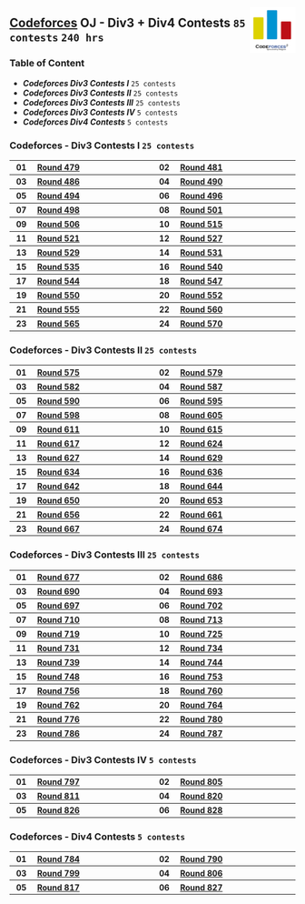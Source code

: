 <img align="right" width="80" src="/logos/codeforces.png"></img>

## [Codeforces](https://codeforces.com/) OJ - Div3 + Div4 Contests `85 contests` `240 hrs`

### Table of Content

- ***Codeforces Div3 Contests I***   `25 contests`
- ***Codeforces Div3 Contests II***  `25 contests`
- ***Codeforces Div3 Contests III*** `25 contests`
- ***Codeforces Div3 Contests IV***  `5 contests`
- ***Codeforces Div4 Contests***     `5 contests`

### Codeforces -  Div3 Contests I `25 contests`

<table>
    <tbody>
        <tr>
<th align="center" width="50px">01</th><th align="left" width="550px"><a href="https://codeforces.com/contest/977">Round 479</a></th>
<th align="center" width="50px">02</th><th align="left" width="550px"><a href="https://codeforces.com/contest/978">Round 481</a></th>
        </tr>
        <tr>
<th align="center" width="50px">03</th><th align="left" width="550px"><a href="https://codeforces.com/contest/988">Round 486</a></th>
<th align="center" width="50px">04</th><th align="left" width="550px"><a href="https://codeforces.com/contest/999">Round 490</a></th>
        </tr>
        <tr>
<th align="center" width="50px">05</th><th align="left" width="550px"><a href="https://codeforces.com/contest/1003">Round 494</a></th>
<th align="center" width="50px">06</th><th align="left" width="550px"><a href="https://codeforces.com/contest/1005">Round 496</a></th>
        </tr>
        <tr>
<th align="center" width="50px">07</th><th align="left" width="550px"><a href="https://codeforces.com/contest/1006">Round 498</a></th>
<th align="center" width="50px">08</th><th align="left" width="550px"><a href="https://codeforces.com/contest/1015">Round 501</a></th>
        </tr>
        <tr>
<th align="center" width="50px">09</th><th align="left" width="550px"><a href="https://codeforces.com/contest/1029">Round 506</a></th>
<th align="center" width="50px">10</th><th align="left" width="550px"><a href="https://codeforces.com/contest/1066">Round 515</a></th>
        </tr>
        <tr>
<th align="center" width="50px">11</th><th align="left" width="550px"><a href="https://codeforces.com/contest/1077">Round 521</a></th>
<th align="center" width="50px">12</th><th align="left" width="550px"><a href="https://codeforces.com/contest/1092">Round 527</a></th>
        </tr>
        <tr>
<th align="center" width="50px">13</th><th align="left" width="550px"><a href="https://codeforces.com/contest/1095">Round 529</a></th>
<th align="center" width="50px">14</th><th align="left" width="550px"><a href="https://codeforces.com/contest/1102">Round 531</a></th>
        </tr>
        <tr>
<th align="center" width="50px">15</th><th align="left" width="550px"><a href="https://codeforces.com/contest/1108">Round 535</a></th>
<th align="center" width="50px">16</th><th align="left" width="550px"><a href="https://codeforces.com/contest/1118">Round 540</a></th>
        </tr>
        <tr>
<th align="center" width="50px">17</th><th align="left" width="550px"><a href="https://codeforces.com/contest/1133">Round 544</a></th>
<th align="center" width="50px">18</th><th align="left" width="550px"><a href="https://codeforces.com/contest/1141">Round 547</a></th>
        </tr>
        <tr>
<th align="center" width="50px">19</th><th align="left" width="550px"><a href="https://codeforces.com/contest/1144">Round 550</a></th>
<th align="center" width="50px">20</th><th align="left" width="550px"><a href="https://codeforces.com/contest/1154">Round 552</a></th>
        </tr>
        <tr>
<th align="center" width="50px">21</th><th align="left" width="550px"><a href="https://codeforces.com/contest/1157">Round 555</a></th>
<th align="center" width="50px">22</th><th align="left" width="550px"><a href="https://codeforces.com/contest/1165">Round 560</a></th>
        </tr>
        <tr>
<th align="center" width="50px">23</th><th align="left" width="550px"><a href="https://codeforces.com/contest/1176">Round 565</a></th>
<th align="center" width="50px">24</th><th align="left" width="550px"><a href="https://codeforces.com/contest/1183">Round 570</a></th>
        </tr>
    </tbody>
</table>

### Codeforces -  Div3 Contests II `25 contests`

<table>
    <tbody>
        <tr>
<th align="center" width="50px">01</th><th align="left" width="550px"><a href="https://codeforces.com/contest/1196">Round 575</a></th>
<th align="center" width="50px">02</th><th align="left" width="550px"><a href="https://codeforces.com/contest/1203">Round 579</a></th>
        </tr>
        <tr>
<th align="center" width="50px">03</th><th align="left" width="550px"><a href="https://codeforces.com/contest/1213">Round 582</a></th>
<th align="center" width="50px">04</th><th align="left" width="550px"><a href="https://codeforces.com/contest/1216">Round 587</a></th>
        </tr>
        <tr>
<th align="center" width="50px">05</th><th align="left" width="550px"><a href="https://codeforces.com/contest/1234">Round 590</a></th>
<th align="center" width="50px">06</th><th align="left" width="550px"><a href="https://codeforces.com/contest/1249">Round 595</a></th>
        </tr>
        <tr>
<th align="center" width="50px">07</th><th align="left" width="550px"><a href="https://codeforces.com/contest/1256">Round 598</a></th>
<th align="center" width="50px">08</th><th align="left" width="550px"><a href="https://codeforces.com/contest/1272">Round 605</a></th>
        </tr>
        <tr>
<th align="center" width="50px">09</th><th align="left" width="550px"><a href="https://codeforces.com/contest/1283">Round 611</a></th>
<th align="center" width="50px">10</th><th align="left" width="550px"><a href="https://codeforces.com/contest/1294">Round 615</a></th>
        </tr>
        <tr>
<th align="center" width="50px">11</th><th align="left" width="550px"><a href="https://codeforces.com/contest/1296">Round 617</a></th>
<th align="center" width="50px">12</th><th align="left" width="550px"><a href="https://codeforces.com/contest/1311">Round 624</a></th>
        </tr>
        <tr>
<th align="center" width="50px">13</th><th align="left" width="550px"><a href="https://codeforces.com/contest/1324">Round 627</a></th>
<th align="center" width="50px">14</th><th align="left" width="550px"><a href="https://codeforces.com/contest/1328">Round 629</a></th>
        </tr>
        <tr>
<th align="center" width="50px">15</th><th align="left" width="550px"><a href="https://codeforces.com/contest/1335">Round 634</a></th>
<th align="center" width="50px">16</th><th align="left" width="550px"><a href="https://codeforces.com/contest/1343">Round 636</a></th>
        </tr>
        <tr>
<th align="center" width="50px">17</th><th align="left" width="550px"><a href="https://codeforces.com/contest/1353">Round 642</a></th>
<th align="center" width="50px">18</th><th align="left" width="550px"><a href="https://codeforces.com/contest/1360">Round 644</a></th>
        </tr>
        <tr>
<th align="center" width="50px">19</th><th align="left" width="550px"><a href="https://codeforces.com/contest/1367">Round 650</a></th>
<th align="center" width="50px">20</th><th align="left" width="550px"><a href="https://codeforces.com/contest/1374">Round 653</a></th>
        </tr>
        <tr>
<th align="center" width="50px">21</th><th align="left" width="550px"><a href="https://codeforces.com/contest/1385">Round 656</a></th>
<th align="center" width="50px">22</th><th align="left" width="550px"><a href="https://codeforces.com/contest/1399">Round 661</a></th>
        </tr>
        <tr>
<th align="center" width="50px">23</th><th align="left" width="550px"><a href="https://codeforces.com/contest/1409">Round 667</a></th>
<th align="center" width="50px">24</th><th align="left" width="550px"><a href="https://codeforces.com/contest/1426">Round 674</a></th>
        </tr>
    </tbody>
</table>

### Codeforces -  Div3 Contests III `25 contests`

<table>
    <tbody>
        <tr>
<th align="center" width="50px">01</th><th align="left" width="550px"><a href="https://codeforces.com/contest/1433">Round 677</a></th>
<th align="center" width="50px">02</th><th align="left" width="550px"><a href="https://codeforces.com/contest/1454">Round 686</a></th>
        </tr>
        <tr>
<th align="center" width="50px">03</th><th align="left" width="550px"><a href="https://codeforces.com/contest/1462">Round 690</a></th>
<th align="center" width="50px">04</th><th align="left" width="550px"><a href="https://codeforces.com/contest/1472">Round 693</a></th>
        </tr>
        <tr>
<th align="center" width="50px">05</th><th align="left" width="550px"><a href="https://codeforces.com/contest/1475">Round 697</a></th>
<th align="center" width="50px">06</th><th align="left" width="550px"><a href="https://codeforces.com/contest/1490">Round 702</a></th>
        </tr>
        <tr>
<th align="center" width="50px">07</th><th align="left" width="550px"><a href="https://codeforces.com/contest/1506">Round 710</a></th>
<th align="center" width="50px">08</th><th align="left" width="550px"><a href="https://codeforces.com/contest/1512">Round 713</a></th>
        </tr>
        <tr>
<th align="center" width="50px">09</th><th align="left" width="550px"><a href="https://codeforces.com/contest/1520">Round 719</a></th>
<th align="center" width="50px">10</th><th align="left" width="550px"><a href="https://codeforces.com/contest/1538">Round 725</a></th>
        </tr>
        <tr>
<th align="center" width="50px">11</th><th align="left" width="550px"><a href="https://codeforces.com/contest/1547">Round 731</a></th>
<th align="center" width="50px">12</th><th align="left" width="550px"><a href="https://codeforces.com/contest/1551">Round 734</a></th>
        </tr>
        <tr>
<th align="center" width="50px">13</th><th align="left" width="550px"><a href="https://codeforces.com/contest/1560">Round 739</a></th>
<th align="center" width="50px">14</th><th align="left" width="550px"><a href="https://codeforces.com/contest/1579">Round 744</a></th>
        </tr>
        <tr>
<th align="center" width="50px">15</th><th align="left" width="550px"><a href="https://codeforces.com/contest/1593">Round 748</a></th>
<th align="center" width="50px">16</th><th align="left" width="550px"><a href="https://codeforces.com/contest/1607">Round 753</a></th>
        </tr>
        <tr>
<th align="center" width="50px">17</th><th align="left" width="550px"><a href="https://codeforces.com/contest/1611">Round 756</a></th>
<th align="center" width="50px">18</th><th align="left" width="550px"><a href="https://codeforces.com/contest/1618">Round 760</a></th>
        </tr>
        <tr>
<th align="center" width="50px">19</th><th align="left" width="550px"><a href="https://codeforces.com/contest/1619">Round 762</a></th>
<th align="center" width="50px">20</th><th align="left" width="550px"><a href="https://codeforces.com/contest/1624">Round 764</a></th>
        </tr>
        <tr>
<th align="center" width="50px">21</th><th align="left" width="550px"><a href="https://codeforces.com/contest/1650">Round 776</a></th>
<th align="center" width="50px">22</th><th align="left" width="550px"><a href="https://codeforces.com/contest/1660">Round 780</a></th>
        </tr>
        <tr>
<th align="center" width="50px">23</th><th align="left" width="550px"><a href="https://codeforces.com/contest/1674">Round 786</a></th>
<th align="center" width="50px">24</th><th align="left" width="550px"><a href="https://codeforces.com/contest/1675">Round 787</a></th>
        </tr>
    </tbody>
</table>

### Codeforces -  Div3 Contests IV `5 contests`

<table>
    <tbody>
        <tr>
<th align="center" width="50px">01</th><th align="left" width="550px"><a href="https://codeforces.com/contest/1690">Round 797</a></th>
<th align="center" width="50px">02</th><th align="left" width="550px"><a href="https://codeforces.com/contest/1702">Round 805</a></th>
        </tr>
        <tr>
<th align="center" width="50px">03</th><th align="left" width="550px"><a href="https://codeforces.com/contest/1714">Round 811</a></th>
<th align="center" width="50px">04</th><th align="left" width="550px"><a href="https://codeforces.com/contest/1729">Round 820</a></th>
        </tr>
        <tr>
<th align="center" width="50px">05</th><th align="left" width="550px"><a href="https://codeforces.com/contest/1741">Round 826</a></th>
<th align="center" width="50px">06</th><th align="left" width="550px"><a href="https://codeforces.com/contest/1744">Round 828</a></th>
        </tr>
    </tbody>
</table>


### Codeforces -  Div4 Contests `5 contests`

<table>
    <tbody>
        <tr>
<th align="center" width="50px">01</th><th align="left" width="550px"><a href="https://codeforces.com/contest/1669">Round 784</a></th>
<th align="center" width="50px">02</th><th align="left" width="550px"><a href="https://codeforces.com/contest/1676">Round 790</a></th>
        </tr>
        <tr>
<th align="center" width="50px">03</th><th align="left" width="550px"><a href="https://codeforces.com/contest/1692">Round 799</a></th>
<th align="center" width="50px">04</th><th align="left" width="550px"><a href="https://codeforces.com/contest/1703">Round 806</a></th>
        </tr>
        <tr>
<th align="center" width="50px">05</th><th align="left" width="550px"><a href="https://codeforces.com/contest/1722">Round 817</a></th>
<th align="center" width="50px">06</th><th align="left" width="550px"><a href="https://codeforces.com/contest/1742">Round 827</a></th>
        </tr>
    </tbody>
</table>
